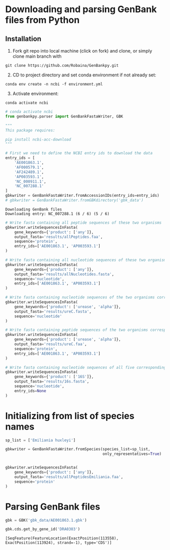 # Downloading and parsing GenBank files from Python

## Installation
1. Fork git repo into local machine (click on fork) and clone, or simply clone main branch with
```
git clone https://github.com/Robaina/GenBankpy.git
```
2. CD to project directory and set conda environment if not already set:
```
conda env create -n ncbi -f environment.yml
```

3. Activate environment:
```
conda activate ncbi
```


```python
# conda activate ncbi
from genbankpy.parser import GenBankFastaWriter, GBK

"""
This package requires:

pip install ncbi-acc-download
"""

# First we need to define the NCBI entry ids to download the data
entry_ids = [
    'AE001863.1',
    'AF000579.1',
    'AF242489.1', 
    'AP003593.1', 
    'NC_000911.1',
    'NC_007288.1'
]
gbkwriter = GenBankFastaWriter.fromAccessionIDs(entry_ids=entry_ids)
# gbkwriter = GenBankFastaWriter.fromGBKdirectory('gbk_data')
```

    Downloading GenBank files
    Downloading entry: NC_007288.1 (6 / 6) (5 / 6)


```python
# Write fasta containing all peptide sequences of these two organisms
gbkwriter.writeSequencesInFasta(
    gene_keywords={'product': ['any']},
    output_fasta='results/allPeptides.faa', 
    sequence='protein',
    entry_ids=['AE001863.1', 'AP003593.1']
)

# Write fasta containing all nucleotide sequences of these two organisms
gbkwriter.writeSequencesInFasta(
    gene_keywords={'product': ['any']},
    output_fasta='results/allNucleotides.fasta', 
    sequence='nucleotide',
    entry_ids=['AE001863.1', 'AP003593.1']
)

# Write fasta containing nucleotide sequences of the two organisms corresponding to Urease alpha
gbkwriter.writeSequencesInFasta(
    gene_keywords={'product': ['urease', 'alpha']},
    output_fasta='results/ureC.fasta', 
    sequence='nucleotide'
)

# Write fasta containing peptide sequences of the two organisms corresponding to Urease alpha
gbkwriter.writeSequencesInFasta(
    gene_keywords={'product': ['urease', 'alpha']},
    output_fasta='results/ureC.faa', 
    sequence='protein',
    entry_ids=['AE001863.1', 'AP003593.1']
)

# Write fasta containing nucleotide sequences of all five corresponding to 16S
gbkwriter.writeSequencesInFasta(
    gene_keywords={'product': ['16S']},
    output_fasta='results/16s.fasta', 
    sequence='nucleotide',
    entry_ids=None
)
```

# Initializing from list of species names


```python
sp_list = ['Emiliania huxleyi']

gbkwriter = GenBankFastaWriter.fromSpecies(species_list=sp_list,
                                           only_representatives=True)


gbkwriter.writeSequencesInFasta(
    gene_keywords={'product': ['any']},
    output_fasta='results/allPeptidesEmiliania.faa', 
    sequence='protein'
)
```

# Parsing GenBank files


```python
gbk = GBK('gbk_data/AE001863.1.gbk')
```


```python
gbk.cds.get_by_gene_id('DRA0303')
```




    [SeqFeature(FeatureLocation(ExactPosition(113558), ExactPosition(113924), strand=-1), type='CDS')]


